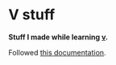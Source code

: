# V stuff
**Stuff I made while learning [v](https://vlang.io).**

Followed [this documentation](https://github.com/vlang/v/blob/master/doc/docs.md#hello-world=).
